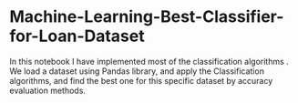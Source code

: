 # Machine-Learning-Best-Classifier-for-Loan-Dataset
In this notebook I have implemented most of the classification algorithms .  We load a dataset using Pandas library, and apply the Classification algorithms, and find the best one for this specific dataset by accuracy evaluation methods.
